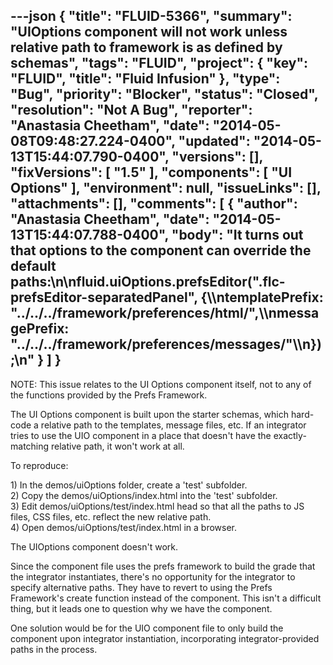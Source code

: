 ---json
{
  "title": "FLUID-5366",
  "summary": "UIOptions component will not work unless relative path to framework is as defined by schemas",
  "tags": "FLUID",
  "project": {
    "key": "FLUID",
    "title": "Fluid Infusion"
  },
  "type": "Bug",
  "priority": "Blocker",
  "status": "Closed",
  "resolution": "Not A Bug",
  "reporter": "Anastasia Cheetham",
  "date": "2014-05-08T09:48:27.224-0400",
  "updated": "2014-05-13T15:44:07.790-0400",
  "versions": [],
  "fixVersions": [
    "1.5"
  ],
  "components": [
    "UI Options"
  ],
  "environment": null,
  "issueLinks": [],
  "attachments": [],
  "comments": [
    {
      "author": "Anastasia Cheetham",
      "date": "2014-05-13T15:44:07.788-0400",
      "body": "It turns out that options to the component can override the default paths:\n\nfluid.uiOptions.prefsEditor(\".flc-prefsEditor-separatedPanel\", {\\\ntemplatePrefix: \"../../../framework/preferences/html/\",\\\nmessagePrefix: \"../../../framework/preferences/messages/\"\\\n});\n"
    }
  ]
}
---
NOTE: This issue relates to the UI Options component itself, not to any of the functions provided by the Prefs Framework.

The UI Options component is built upon the starter schemas, which hard-code a relative path to the templates, message files, etc. If an integrator tries to use the UIO component in a place that doesn't have the exactly-matching relative path, it won't work at all.

To reproduce:

1\) In the demos/uiOptions folder, create a 'test' subfolder.\
2\) Copy the demos/uiOptions/index.html into the 'test' subfolder.\
3\) Edit demos/uiOptions/test/index.html head so that all the paths to JS files, CSS files, etc. reflect the new relative path.\
4\) Open demos/uiOptions/test/index.html in a browser.

The UIOptions component doesn't work.

Since the component file uses the prefs framework to build the grade that the integrator instantiates, there's no opportunity for the integrator to specify alternative paths. They have to revert to using the Prefs Framework's create function instead of the component. This isn't a difficult thing, but it leads one to question why we have the component.

One solution would be for the UIO component file to only build the component upon integrator instantiation, incorporating integrator-provided paths in the process.

        
